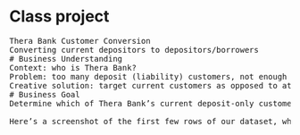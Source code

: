 # Class project
<pre>
Thera Bank Customer Conversion
Converting current depositors to depositors/borrowers
# Business Understanding
Context: who is Thera Bank? 
Problem: too many deposit (liability) customers, not enough loaners (asset) customers
Creative solution: target current customers as opposed to attracting new ones
# Business Goal 
Determine which of Thera Bank’s current deposit-only customers have a high likelihood of taking out a loan, and target them for marketing loan products. 

Here’s a screenshot of the first few rows of our dataset, which we got it from Kaggle. The dataset has 5000 instances and 14 columns. Each instance represents a current depositor in Thera Bank. And there are no missing values in this dataset. The blue box includes our 12 attributes, the red box includes our target variable which is whether customers accept personal loan offered in the last marketing campaign, with 0 meaning no, and 1 meaning yes. Since we have a specific target which is to identify who will become our borrowers, this is a classification problem.


<pre/>

